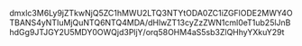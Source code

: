 dmxlc3M6Ly9jZTkwNjQ5ZC1hMWU2LTQ3NTYtODA0ZC1iZGFlODE2MWY4OTBANS4yNTIuMjQuNTQ6NTQ4MDA/dHlwZT13cyZzZWN1cml0eT1ub25lJnBhdGg9JTJGY2U5MDY0OWQjd3PljY/orq58OHM4aS5sb3ZlQHhyYXkuY29t
